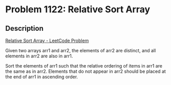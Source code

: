 # Problem 1122: Relative Sort Array

## Description

[Relative Sort Array - LeetCode Problem](https://leetcode.com/problems/relative-sort-array/description/)

Given two arrays arr1 and arr2, the elements of arr2 are distinct, and all elements in arr2 are also in arr1.

Sort the elements of arr1 such that the relative ordering of items in arr1 are the same as in arr2. 
Elements that do not appear in arr2 should be placed at the end of arr1 in ascending order.
